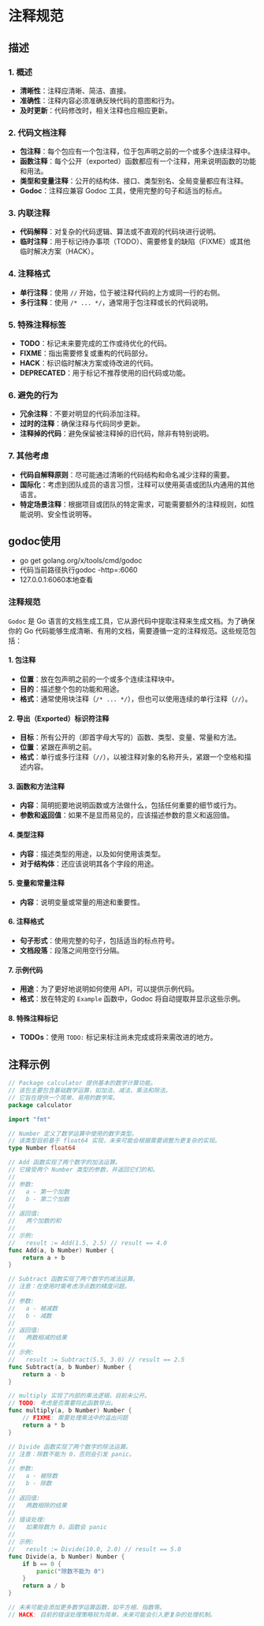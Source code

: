 # 注释规范

## 描述

### 1. 概述
- **清晰性**：注释应清晰、简洁、直接。
- **准确性**：注释内容必须准确反映代码的意图和行为。
- **及时更新**：代码修改时，相关注释也应相应更新。

### 2. 代码文档注释
- **包注释**：每个包应有一个包注释，位于包声明之前的一个或多个连续注释中。
- **函数注释**：每个公开（exported）函数都应有一个注释，用来说明函数的功能和用法。
- **类型和变量注释**：公开的结构体、接口、类型别名、全局变量都应有注释。
- **Godoc**：注释应兼容 Godoc 工具，使用完整的句子和适当的标点。

### 3. 内联注释
- **代码解释**：对复杂的代码逻辑、算法或不直观的代码块进行说明。
- **临时注释**：用于标记待办事项（TODO）、需要修复的缺陷（FIXME）或其他临时解决方案（HACK）。

### 4. 注释格式
- **单行注释**：使用 `//` 开始，位于被注释代码的上方或同一行的右侧。
- **多行注释**：使用 `/* ... */`，通常用于包注释或长的代码说明。

### 5. 特殊注释标签
- **TODO**：标记未来要完成的工作或待优化的代码。
- **FIXME**：指出需要修复或重构的代码部分。
- **HACK**：标识临时解决方案或待改进的代码。
- **DEPRECATED**：用于标记不推荐使用的旧代码或功能。

### 6. 避免的行为
- **冗余注释**：不要对明显的代码添加注释。
- **过时的注释**：确保注释与代码同步更新。
- **注释掉的代码**：避免保留被注释掉的旧代码，除非有特别说明。

### 7. 其他考虑
- **代码自解释原则**：尽可能通过清晰的代码结构和命名减少注释的需要。
- **国际化**：考虑到团队成员的语言习惯，注释可以使用英语或团队内通用的其他语言。
- **特定场景注释**：根据项目或团队的特定需求，可能需要额外的注释规则，如性能说明、安全性说明等。

## godoc使用

- go get golang.org/x/tools/cmd/godoc
- 代码当前路径执行godoc -http=:6060
- 127.0.0.1:6060本地查看

### 注释规范
`Godoc` 是 Go 语言的文档生成工具，它从源代码中提取注释来生成文档。为了确保你的 Go 代码能够生成清晰、有用的文档，需要遵循一定的注释规范。这些规范包括：

#### 1. 包注释
- **位置**：放在包声明之前的一个或多个连续注释块中。
- **目的**：描述整个包的功能和用途。
- **格式**：通常使用块注释（`/* ... */`），但也可以使用连续的单行注释（`//`）。

#### 2. 导出（Exported）标识符注释
- **目标**：所有公开的（即首字母大写的）函数、类型、变量、常量和方法。
- **位置**：紧跟在声明之前。
- **格式**：单行或多行注释（`//`），以被注释对象的名称开头，紧跟一个空格和描述内容。

#### 3. 函数和方法注释
- **内容**：简明扼要地说明函数或方法做什么，包括任何重要的细节或行为。
- **参数和返回值**：如果不是显而易见的，应该描述参数的意义和返回值。

#### 4. 类型注释
- **内容**：描述类型的用途，以及如何使用该类型。
- **对于结构体**：还应该说明其各个字段的用途。

#### 5. 变量和常量注释
- **内容**：说明变量或常量的用途和重要性。

#### 6. 注释格式
- **句子形式**：使用完整的句子，包括适当的标点符号。
- **文档段落**：段落之间用空行分隔。

#### 7. 示例代码
- **用途**：为了更好地说明如何使用 API，可以提供示例代码。
- **格式**：放在特定的 `Example` 函数中，Godoc 将自动提取并显示这些示例。

#### 8. 特殊注释标记
- **TODOs**：使用 `TODO:` 标记来标注尚未完成或将来需改进的地方。

## 注释示例

```go
// Package calculator 提供基本的数学计算功能。
// 该包主要包含基础数学运算，如加法、减法、乘法和除法。
// 它旨在提供一个简单、易用的数学库。
package calculator

import "fmt"

// Number 定义了数学运算中使用的数字类型。
// 该类型目前基于 float64 实现，未来可能会根据需要调整为更复杂的实现。
type Number float64

// Add 函数实现了两个数字的加法运算。
// 它接受两个 Number 类型的参数，并返回它们的和。
//
// 参数:
//   a - 第一个加数
//   b - 第二个加数
//
// 返回值:
//   两个加数的和
//
// 示例:
//   result := Add(1.5, 2.5) // result == 4.0
func Add(a, b Number) Number {
    return a + b
}

// Subtract 函数实现了两个数字的减法运算。
// 注意：在使用时需考虑浮点数的精度问题。
//
// 参数:
//   a - 被减数
//   b - 减数
//
// 返回值:
//   两数相减的结果
//
// 示例:
//   result := Subtract(5.5, 3.0) // result == 2.5
func Subtract(a, b Number) Number {
    return a - b
}

// multiply 实现了内部的乘法逻辑，目前未公开。
// TODO: 考虑是否需要将此函数导出。
func multiply(a, b Number) Number {
    // FIXME: 需要处理乘法中的溢出问题
    return a * b
}

// Divide 函数实现了两个数字的除法运算。
// 注意：除数不能为 0，否则会引发 panic。
//
// 参数:
//   a - 被除数
//   b - 除数
//
// 返回值:
//   两数相除的结果
//
// 错误处理:
//   如果除数为 0，函数会 panic
//
// 示例:
//   result := Divide(10.0, 2.0) // result == 5.0
func Divide(a, b Number) Number {
    if b == 0 {
        panic("除数不能为 0")
    }
    return a / b
}

// 未来可能会添加更多数学运算函数，如平方根、指数等。
// HACK: 目前的错误处理策略较为简单，未来可能会引入更复杂的处理机制。

```